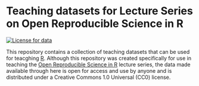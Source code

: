 
<!-- README.md is generated from README.Rmd. Please edit that file -->

# Teaching datasets for Lecture Series on Open Reproducible Science in R

<!-- badges: start -->

[![License for
data](https://img.shields.io/badge/license%20(for%20data)-CC0-blue.svg)](https://creativecommons.org/publicdomain/zero/1.0/)
<!-- badges: end -->

This repository contains a collection of teaching datasets that can be
used for teacghing [R](https://cran.r-project.org). Although this
repository was created specifically for use in teaching the [Open
Reproducible Science in
R](https://oxford-ihtm.io/open-reproducible-science) lecture series, the
data made available through here is open for access and use by anyone
and is distributed under a Creative Commons 1.0 Universal (CC0) license.
